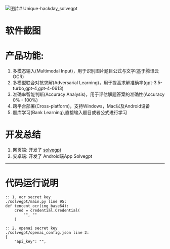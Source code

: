 ![图片](https://github.com/hongshen-zhang/Unique-hackday_solvegpt/assets/51727955/8bc232f7-7edd-4b97-ab44-4982407fcebf)# Unique-hackday_solvegpt

# 软件截图

# 产品功能:
1. 多模态输入(Multimodal Input)，用于识别图片题目公式与文字(基于腾讯云OCR)
2. 多模型联合对抗求解(Adversarial Learning)，用于提高求解准确率(gpt-3.5-turbo,gpt-4,gpt-4-0613)
3. 准确率智能判断(Accuracy Analysis)，用于评估解题答案的准确性(Accuracy 0% - 100%)
4. 跨平台部署(Cross-platform)，支持Windows，Mac以及Android设备
5. 题库学习(Bank Learning),直接输入题目或者公式进行学习


# 开发总结

1. 网页端: 开发了 [solvegpt](http://118.89.117.111/solvegpt/index.html)
2. 安卓端: 开发了 Android端App Solvegpt

---


# 代码运行说明

```
:: 1. ocr secret key
./solvegpt/main.py line 95:
def tencent_ocr(img_base64):
    cred = credential.Credential(
        "", ""
    )
 
:: 2. openai secret key
./solvegpt/openai_config.json line 2:
{
    "api_key": "",
